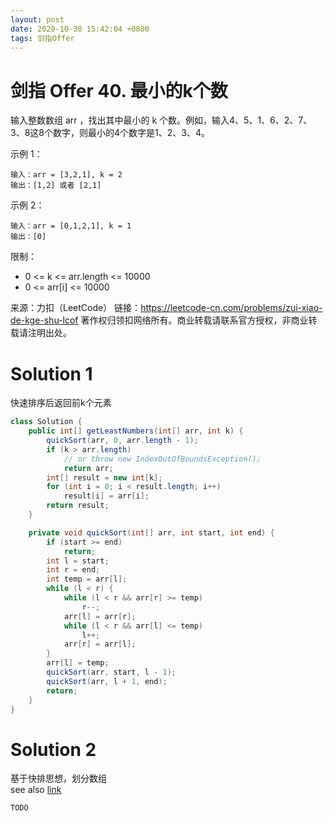 ```yaml
---
layout: post
date: 2020-10-30 15:42:04 +0800
tags: 剑指Offer
---
```


# 剑指 Offer 40. 最小的k个数

输入整数数组 arr ，找出其中最小的 k 个数。例如，输入4、5、1、6、2、7、3、8这8个数字，则最小的4个数字是1、2、3、4。

示例 1：
```
输入：arr = [3,2,1], k = 2
输出：[1,2] 或者 [2,1]
```
示例 2：
```
输入：arr = [0,1,2,1], k = 1
输出：[0]
```
限制：
+ 0 <= k <= arr.length <= 10000
+ 0 <= arr[i] <= 10000

来源：力扣（LeetCode）
链接：https://leetcode-cn.com/problems/zui-xiao-de-kge-shu-lcof
著作权归领扣网络所有。商业转载请联系官方授权，非商业转载请注明出处。

# Solution 1
快速排序后返回前k个元素  
``` java
class Solution {
    public int[] getLeastNumbers(int[] arr, int k) {
        quickSort(arr, 0, arr.length - 1);
        if (k > arr.length)
            // or throw new IndexOutOfBoundsException();
            return arr;
        int[] result = new int[k];
        for (int i = 0; i < result.length; i++)
            result[i] = arr[i];
        return result;
    }

    private void quickSort(int[] arr, int start, int end) {
        if (start >= end)
            return;
        int l = start;
        int r = end;
        int temp = arr[l];
        while (l < r) {
            while (l < r && arr[r] >= temp)
                r--;
            arr[l] = arr[r];
            while (l < r && arr[l] <= temp)
                l++;
            arr[r] = arr[l];
        }
        arr[l] = temp;
        quickSort(arr, start, l - 1);
        quickSort(arr, l + 1, end);
        return;
    }
}
```

# Solution 2
基于快排思想，划分数组  
see also [link](https://leetcode-cn.com/problems/zui-xiao-de-kge-shu-lcof/solution/zui-xiao-de-kge-shu-by-leetcode-solution/)  
``` java
TODO
```